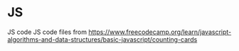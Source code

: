 # JS
JS code
JS code files from https://www.freecodecamp.org/learn/javascript-algorithms-and-data-structures/basic-javascript/counting-cards
